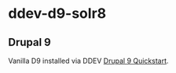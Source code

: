 # ddev-d9-solr8

## Drupal 9

Vanilla D9 installed via DDEV [Drupal 9 Quickstart](https://ddev.readthedocs.io/en/stable/users/cli-usage/#drupal-9-quickstart).
